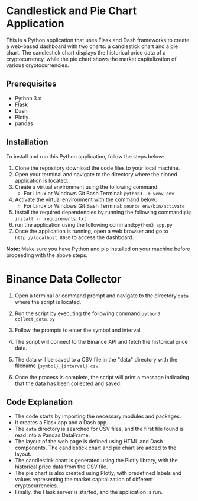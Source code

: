 # Candlestick and Pie Chart Application
This is a Python application that uses Flask and Dash frameworks to create a web-based dashboard with two charts: a candlestick chart and a pie chart. The candlestick chart displays the historical price data of a cryptocurrency, while the pie chart shows the market capitalization of various cryptocurrencies.

## Prerequisites
- Python 3.x
- Flask
- Dash
- Plotly
- pandas

## Installation

To install and run this Python application, follow the steps below:

1. Clone the repository download the code files to your local machine.
2. Open your terminal and navigate to the directory where the cloned application is located.
3. Create a virtual environment using the following command:
   - For Linux or Windows Git Bash Terminal: `python3 -m venv env`
4. Activate the virtual environment with the command below:
   - For Linux or Windows Git Bash Terminal: `source env/bin/activate`
5. Install the required dependencies by running the following command:`pip install -r requirements.txt`.
6. run the application using the following command:`python3 app.py`
7. Once the application is running, open a web browser and go to `http://localhost:8050` to access the dashboard.

**Note:** Make sure you have Python and pip installed on your machine before proceeding with the above steps.

# Binance Data Collector

1. Open a terminal or command prompt and navigate to the directory `data` where the script is located.

2. Run the script by executing the following command:`python3 collect_data.py`

3. Follow the prompts to enter the symbol and interval.

4. The script will connect to the Binance API and fetch the historical price data.

5. The data will be saved to a CSV file in the "data" directory with the filename `{symbol}_{interval}.csv`.

6. Once the process is complete, the script will print a message indicating that the data has been collected and saved.

## Code Explanation

- The code starts by importing the necessary modules and packages.
- It creates a Flask app and a Dash app.
- The `data` directory is searched for CSV files, and the first file found is read into a Pandas DataFrame.
- The layout of the web page is defined using HTML and Dash components. The candlestick chart and pie chart are added to the layout.
- The candlestick chart is generated using the Plotly library, with the historical price data from the CSV file.
- The pie chart is also created using Plotly, with predefined labels and values representing the market capitalization of different cryptocurrencies.
- Finally, the Flask server is started, and the application is run.
